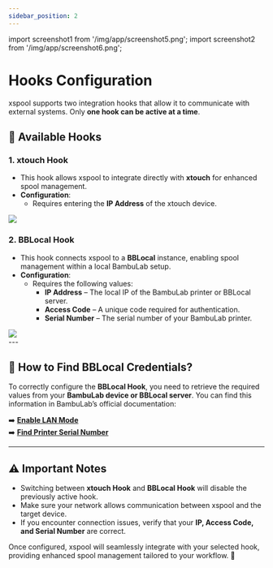 ```yaml
---
sidebar_position: 2
---
```


import screenshot1 from '/img/app/screenshot5.png';
import screenshot2 from '/img/app/screenshot6.png';

# Hooks Configuration

xspool supports two integration hooks that allow it to communicate with external systems. Only **one hook can be active at a time**.

## 📌 **Available Hooks**

### **1. xtouch Hook**

- This hook allows xspool to integrate directly with **xtouch** for enhanced spool management.
- **Configuration**:
  - Requires entering the **IP Address** of the xtouch device.

<div style={{marginTop:"48px",marginBottom:"48px"}}>
<img src={screenshot1} style={{width:"260px", borderRadius:"25px", marginRight:"16px"}}/>
</div>

### **2. BBLocal Hook**

- This hook connects xspool to a **BBLocal** instance, enabling spool management within a local BambuLab setup.
- **Configuration**:
  - Requires the following values:
    - **IP Address** – The local IP of the BambuLab printer or BBLocal server.
    - **Access Code** – A unique code required for authentication.
    - **Serial Number** – The serial number of your BambuLab printer.

<div style={{marginTop:"48px",marginBottom:"48px"}}>
<img src={screenshot2} style={{width:"260px", borderRadius:"25px", marginRight:"16px"}}/>
</div>
---

## 🔎 **How to Find BBLocal Credentials?**

To correctly configure the **BBLocal Hook**, you need to retrieve the required values from your **BambuLab device or BBLocal server**. You can find this information in BambuLab’s official documentation:

➡️ **[Enable LAN Mode](https://wiki.bambulab.com/en/knowledge-sharing/enable-lan-mode)**  
➡️ **[Find Printer Serial Number](https://wiki.bambulab.com/en/general/find-sn)**

---

## ⚠ **Important Notes**

- Switching between **xtouch Hook** and **BBLocal Hook** will disable the previously active hook.
- Make sure your network allows communication between xspool and the target device.
- If you encounter connection issues, verify that your **IP, Access Code, and Serial Number** are correct.

Once configured, xspool will seamlessly integrate with your selected hook, providing enhanced spool management tailored to your workflow. 🚀
